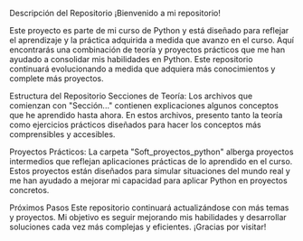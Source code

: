 Descripción del Repositorio
¡Bienvenido a mi repositorio!

Este proyecto es parte de mi curso de Python y está diseñado para reflejar el aprendizaje y la práctica adquirida a medida que avanzo en el curso. Aquí encontrarás una combinación de teoría y proyectos prácticos que me han ayudado a consolidar mis habilidades en Python. 
Este repositorio continuará evolucionando a medida que adquiera más conocimientos y complete más proyectos.

Estructura del Repositorio
Secciones de Teoría:
Los archivos que comienzan con "Sección..." contienen explicaciones algunos conceptos que he aprendido hasta ahora. En estos archivos, presento tanto la teoría como ejercicios prácticos diseñados para hacer los conceptos más comprensibles y accesibles.

Proyectos Prácticos:
La carpeta "Soft_proyectos_python" alberga proyectos intermedios que reflejan aplicaciones prácticas de lo aprendido en el curso. Estos proyectos están diseñados para simular situaciones del mundo real y me han ayudado a mejorar mi capacidad para aplicar Python en proyectos concretos.

Próximos Pasos
Este repositorio continuará actualizándose con más temas y proyectos. Mi objetivo es seguir mejorando mis habilidades y desarrollar soluciones cada vez más complejas y eficientes. ¡Gracias por visitar!
